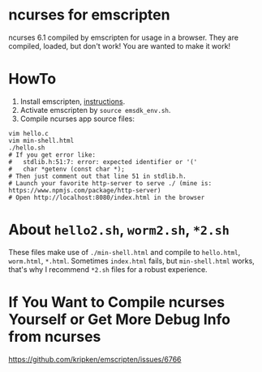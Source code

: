 # ncurses for emscripten

ncurses 6.1 compiled by emscripten for usage in a browser. They are compiled, loaded, but don't work! You are wanted to make it work!

# HowTo

1. Install emscripten, [instructions](https://webassembly.org/getting-started/developers-guide/).
2. Activate emscripten by `source emsdk_env.sh`.
2. Compile ncurses app source files:
```sh-session
vim hello.c
vim min-shell.html
./hello.sh
# If you get error like:
#   stdlib.h:51:7: error: expected identifier or '('
#   char *getenv (const char *);
# Then just comment out that line 51 in stdlib.h.
# Launch your favorite http-server to serve ./ (mine is: https://www.npmjs.com/package/http-server)
# Open http://localhost:8080/index.html in the browser
```

# About `hello2.sh`, `worm2.sh`, `*2.sh`

These files make use of `./min-shell.html` and compile to `hello.html`, `worm.html`, `*.html`.
Sometimes `index.html` fails, but `min-shell.html` works, that's why I recommend `*2.sh` files for a robust experience.

# If You Want to Compile ncurses Yourself or Get More Debug Info from ncurses

https://github.com/kripken/emscripten/issues/6766

